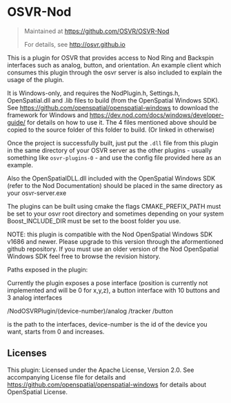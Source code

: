 # OSVR-Nod
> Maintained at <https://github.com/OSVR/OSVR-Nod>
>
> For details, see <http://osvr.github.io>

This is a plugin for OSVR that provides access to Nod Ring and Backspin interfaces such as analog, button, and orientation. An example client which consumes this plugin through the osvr server is also included to explain the usage of the plugin.

It is Windows-only, and requires the NodPlugin.h, Settings.h, OpenSpatial.dll and .lib files to build (from the OpenSpatial Windows SDK). See <https://github.com/openspatial/openspatial-windows> to download the framework for Windows and <https://dev.nod.com/docs/windows/developer-guide/> for details on how to use it. The 4 files mentioned above should be copied to the source folder of this folder to build. (Or linked in otherwise)

Once the project is successfully built, just put the `.dll` file from this plugin in the same directory of your OSVR server as the other plugins - usually something like `osvr-plugins-0` - and use the config file provided here as an example.

Also the OpenSpatialDLL.dll included with the OpenSpatial Windows SDK (refer to the Nod Documentation) should be placed in the same directory as your osvr-server.exe

The plugins can be built using cmake the flags CMAKE_PREFIX_PATH must be set to your osvr root directory and sometimes depending on your system Boost_INCLUDE_DIR must be set to the boost folder you use. 

NOTE: this plugin is compatible with the Nod OpenSpatial Windows SDK v1686 and newer. Please upgrade to this version through the aformentioned github repository. If you must use an older version of the Nod OpenSpatial Windows SDK feel free to browse the revision history.

Paths exposed in the plugin:

Currently the plugin exposes a pose interface (position is currently not implemented and will be 0 for x,y,z), a button interface with 10 buttons and 3 analog interfaces

/NodOSVRPlugin/(device-number)/analog
                              /tracker
                              /button
							  
is the path to the interfaces, device-number is the id of the device you want,
starts from 0 and increases.



## Licenses
This plugin: Licensed under the Apache License, Version 2.0. See accompanying License file for details and https://github.com/openspatial/openspatial-windows for details about OpenSpatial License.
